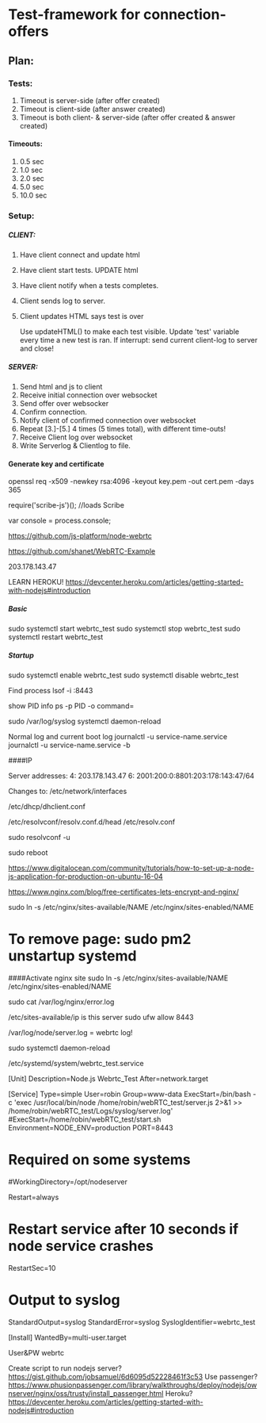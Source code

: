 # Test-framework for connection-offers

## Plan:

### Tests:

1. Timeout is server-side (after offer created)
2. Timeout is client-side (after answer created)
3. Timeout is both client- & server-side (after offer created & answer created)

#### Timeouts:
1. 0.5 sec
2. 1.0 sec
3. 2.0 sec
4. 5.0 sec
5. 10.0 sec

### Setup:

#####	CLIENT:
1. Have client connect and update html
2. Have client start tests. UPDATE html
3. Have client notify when a tests completes.
4. Client sends log to server.
5. Client updates HTML says test is over

	Use updateHTML() to make each test visible. Update 'test' variable every time a new test is ran.
	If interrupt: send current client-log to server and close!

#####	SERVER:
1. Send html and js to client
2. Receive initial connection over websocket
3. Send offer over websocker
4. Confirm connection.
5. Notify client of confirmed connection over websocket
6. Repeat [3.]-[5.] 4 times (5 times total), with different time-outs!
7. Receive Client log over websocket
8. Write Serverlog & Clientlog to file.


#### Generate key and certificate
openssl req -x509 -newkey rsa:4096 -keyout key.pem -out cert.pem -days 365


require('scribe-js')(); //loads Scribe

var console = process.console;

https://github.com/js-platform/node-webrtc

https://github.com/shanet/WebRTC-Example

203.178.143.47

LEARN HEROKU!
https://devcenter.heroku.com/articles/getting-started-with-nodejs#introduction

##### Basic
sudo systemctl start webrtc_test
sudo systemctl stop webrtc_test
sudo systemctl restart webrtc_test

##### Startup
sudo systemctl enable webrtc_test
sudo systemctl disable webrtc_test


Find process
lsof -i :8443

show PID info
ps -p PID -o command=

sudo /var/log/syslog
systemctl daemon-reload


Normal log and current boot log
journalctl -u service-name.service
journalctl -u service-name.service -b


####IP

Server addresses:
4:
203.178.143.47
6:
2001:200:0:8801:203:178:143:47/64

Changes to:
/etc/network/interfaces

/etc/dhcp/dhclient.conf

/etc/resolvconf/resolv.conf.d/head
/etc/resolv.conf

sudo resolvconf -u

sudo reboot

https://www.digitalocean.com/community/tutorials/how-to-set-up-a-node-js-application-for-production-on-ubuntu-16-04

https://www.nginx.com/blog/free-certificates-lets-encrypt-and-nginx/


sudo ln -s /etc/nginx/sites-available/NAME /etc/nginx/sites-enabled/NAME

To remove page:
sudo pm2 unstartup systemd
=======
####Activate nginx site
sudo ln -s /etc/nginx/sites-available/NAME /etc/nginx/sites-enabled/NAME


sudo cat /var/log/nginx/error.log

/etc/sites-available/ip is this server
sudo ufw allow 8443


/var/log/node/server.log = webrtc log!

sudo systemctl daemon-reload

/etc/systemd/system/webrtc_test.service


[Unit]
Description=Node.js Webrtc_Test
After=network.target

[Service]
Type=simple
User=robin
Group=www-data
ExecStart=/bin/bash -c 'exec /usr/local/bin/node /home/robin/webRTC_test/server.js 2>&1 >> /home/robin/webRTC_test/Logs/syslog/server.log'
#ExecStart=/home/robin/webRTC_test/start.sh
Environment=NODE_ENV=production PORT=8443


# Required on some systems
#WorkingDirectory=/opt/nodeserver

Restart=always
# Restart service after 10 seconds if node service crashes
RestartSec=10

# Output to syslog
StandardOutput=syslog
StandardError=syslog
SyslogIdentifier=webrtc_test

[Install]
WantedBy=multi-user.target


User&PW
webrtc

Create script to run nodejs server?
https://gist.github.com/jobsamuel/6d6095d52228461f3c53
Use passenger?
https://www.phusionpassenger.com/library/walkthroughs/deploy/nodejs/ownserver/nginx/oss/trusty/install_passenger.html
Heroku?
https://devcenter.heroku.com/articles/getting-started-with-nodejs#introduction